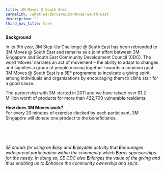 ```yaml
---
title: 3M Moves @ South East
permalink: /what-we-do/Care/3M-Moves-South-East
description: ""
third_nav_title: Care
---
```

**Background**

In its 9th year, 3M Step-Up Challenge @ South East has been rebranded to 3M Moves @ South East and remains as a joint effort between 3M Singapore and South East Community Development Council (CDC). The word ‘Moves’ narrates an act of movement – the ability to adapt to changes and signifies a group of people moving together towards a common goal. 3M Moves @ South East is a 5E\* programme to inculcate a giving spirit among individuals and organisations by encouraging them to climb stair for a good cause. 

The partnership with 3M started in 2011 and we have raised over $1.2 Million worth of products for more than 422,700 vulnerable residents.

**How does 3M Moves work?**  
For every 20 minutes of exercise clocked by each participant, 3M Singapore will donate one product to the beneficiaries.

  </br>
	</br>
	</br>
	
*5E stands for using an **E**asy and **E**njoyable activity that **E**ncourages widespread participation within the community which **E**arns sponsorships for the needy. In doing so, SE CDC also **E**nlarges the value of the giving and thus enabling us to **E**nhance the community ownership and spirit.*